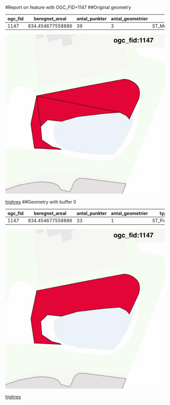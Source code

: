 #Report on feature with OGC_FID=1147
##Original geometry



| ogc_fid |  beregnet_areal  | antal_punkter | antal_geometrier |      type       |
|---------|------------------|---------------|------------------|-----------------|
|    1147 | 834.454677558886 |            39 |                3 | ST_MultiPolygon|
![geom](../images/1147_invalid.jpg)


[highres](https://raw.githubusercontent.com/Septima/herlev/master/images/1147_invalid.jpg)
##Geometry with buffer 0



| ogc_fid |  beregnet_areal  | antal_punkter | antal_geometrier |    type    |
|---------|------------------|---------------|------------------|------------|
|    1147 | 834.454677558886 |            33 |                1 | ST_Polygon|
![geom](../images/1147_buffer0.jpg)


[highres](https://raw.githubusercontent.com/Septima/herlev/master/images/1147_buffer0_highres.jpg)
